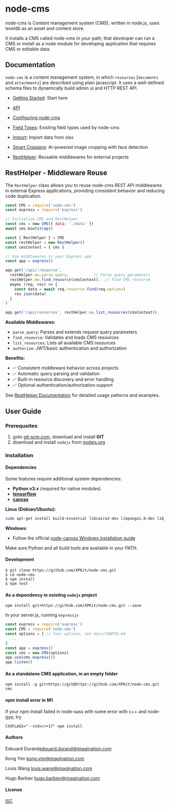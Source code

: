 # node-cms

node-cms is Content management system (CMS), written in node.js, uses leveldb as an asset and content store.

It installs a CMS called node-cms in your path, that developer can run a CMS or install as a node module for developing application that requires CMS or editable data.


## Documentation

`node-cms` is a content management system, in which `resources` [`documents` and `attachments`] are described using plain javascript. It uses a well-defined schema files to dynamically build admin ui and HTTP REST API.

-   [Getting Started](docs/GETTING_STARTED.md): Start here
-   [API](docs/API.md)
-   [Configuring node-cms](docs/CONFIG.md)
-   [Field Types](docs/FIELDS.md): Existing field types used by node-cms

-   [Import](docs/IMPORT.md): Import data from xlsx
-   [Smart Cropping](docs/SMART_CROPPING.md): AI-powered image cropping with face detection
-   [RestHelper](docs/REST_HELPER.md): Reusable middlewares for external projects

## RestHelper - Middleware Reuse

The `RestHelper` class allows you to reuse node-cms REST API middlewares in external Express applications, providing consistent behavior and reducing code duplication.

```javascript
const CMS = require('node-cms')
const express = require('express')

// Initialize CMS and RestHelper
const cms = new CMS({ data: './data' })
await cms.bootstrap()

const { RestHelper } = CMS
const restHelper = new RestHelper()
const cmsContext = { cms }

// Use middlewares in your Express app
const app = express()

app.get('/api/:resource',
  restHelper.mw.parse_query,           // Parse query parameters
  restHelper.mw.find_resource(cmsContext),  // Find CMS resource
  async (req, res) => {
    const data = await req.resource.find(req.options)
    res.json(data)
  }
)

app.get('/api/resources', restHelper.mw.list_resources(cmsContext))
```

**Available Middlewares:**
- `parse_query`: Parses and extends request query parameters
- `find_resource`: Validates and loads CMS resources
- `list_resources`: Lists all available CMS resources
- `authorize`: JWT/basic authentication and authorization

**Benefits:**
- ✅ Consistent middleware behavior across projects
- ✅ Automatic query parsing and validation
- ✅ Built-in resource discovery and error handling
- ✅ Optional authentication/authorization support

See [RestHelper Documentation](docs/REST_HELPER.md) for detailed usage patterns and examples.

## User Guide

### Prerequsites

1. goto [git-scm.com](http://git-scm.com/), download and install **GIT**
2. download and install `nodejs` from [nodejs.org](http://nodejs.org/)

### Installation

#### Dependencies

Some features require additional system dependencies:

- **Python v3.x** (required for native modules)
- **[tensorflow](https://www.npmjs.com/package/@tensorflow/tfjs-node)**
- **[canvas](https://www.npmjs.com/package/canvas)**

**Linux (Debian/Ubuntu):**

```sh
sudo apt-get install build-essential libcairo2-dev libpango1.0-dev libjpeg-dev libgif-dev librsvg2-dev
```

**Windows:**

- Follow the official [node-canvas Windows installation guide](https://github.com/Automattic/node-canvas/wiki/Installation:-Windows)

Make sure Python and all build tools are available in your PATH.

#### Development

    $ git clone https://github.com/XPKit/node-cms.git
    $ cd node-cms
    $ npm install
    $ npm test

#### As a dependency in existing `nodejs` project

```
npm install git+https://github.com/XPKit/node-cms.git --save
```
In your server.js, running `expressjs`
``` Javascript
const express = require('express')
const CMS = require('node-cms')
const options = { // Your options, see docs/CONFIG.md
  ...
}
const app = express()
const cms = new CMS(options)
app.use(cms.express())
app.listen()
```
#### As a standalone CMS application, in an empty folder

```
npm install -g git+https://git@https://github.com/XPKit/node-cms.git
cms
```

#### npm install error in M1

if your npm install failed in node-sass with some error with c++ and node-gyp, try

```
CXXFLAGS="--std=c++17" npm install
```

#### Authors

Edouard Durand<edouard.durand@imagination.com>

Kong Yim <kong.yim@imagination.com>

Louis Wang <louis.wang@imagination.com>

Hugo Barbier <hugo.barbier@imagination.com>

#### License
[ISC](LICENSE)

